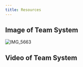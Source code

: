 ```yaml
---
title: Resources
---
```


## Image of Team System
![IMG_5663](https://github.com/user-attachments/assets/1f0ceffa-6928-42a8-9292-84dbe1051548)

## Video of Team System


